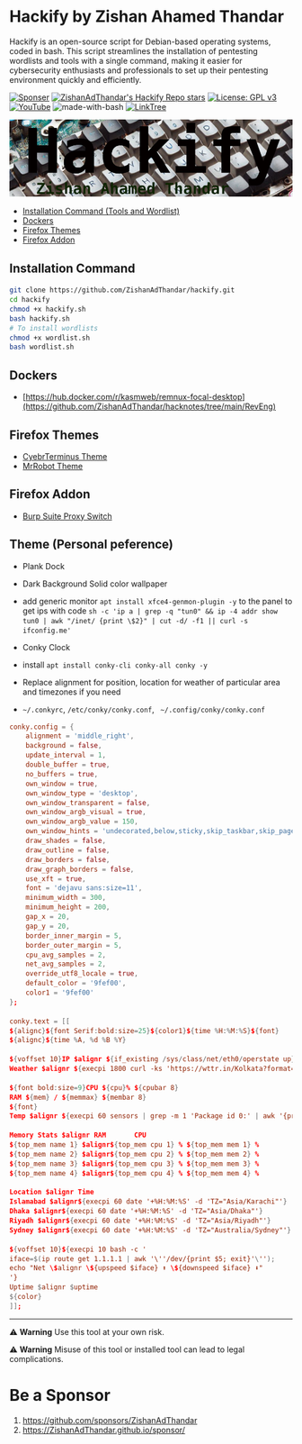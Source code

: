 # Hackify by Zishan Ahamed Thandar

Hackify is an open-source script for Debian-based operating systems, coded in bash. This script streamlines the installation of pentesting wordlists and tools with a single command, making it easier for cybersecurity enthusiasts and professionals to set up their pentesting environment quickly and efficiently.

[![Sponser](https://img.shields.io/github/sponsors/ZishanAdThandar)](https://github.com/sponsors/ZishanAdThandar)
[![ZishanAdThandar's Hackify Repo stars](https://img.shields.io/github/stars/ZishanAdThandar/hackify)](https://github.com/ZishanAdThandar/hackify)
[![License: GPL v3](https://img.shields.io/github/license/ZishanAdThandar/pentest)](https://www.gnu.org/licenses/gpl-3.0)
[![YouTube](https://img.shields.io/youtube/channel/subscribers/UChgqXa2j7ZKkHX2Y76tSxoA)](https://youtube.com/@hackerstation)
![made-with-bash](https://img.shields.io/badge/Made_with-Bash-1f425f.svg)
[![LinkTree](https://img.shields.io/badge/Link-Tree-bbd343)](https://zishanadthandar.github.io/linktree/)

![Banner Hackify](./banner.png)

- [Installation Command (Tools and Wordlist)](#installation-command)
- [Dockers](#dockers)
- [Firefox Themes](#firefox-themes)
- [Firefox Addon](#firefox-addon)

## Installation Command

```bash
git clone https://github.com/ZishanAdThandar/hackify.git
cd hackify
chmod +x hackify.sh
bash hackify.sh
# To install wordlists
chmod +x wordlist.sh
bash wordlist.sh
```

## Dockers
- [https://hub.docker.com/r/kasmweb/remnux-focal-desktop](https://github.com/ZishanAdThandar/hacknotes/tree/main/RevEng)


## Firefox Themes
- [CyebrTerminus Theme](https://addons.mozilla.org/en-US/firefox/addon/zishanadthandar-cyberterminus/)
- [MrRobot Theme](https://addons.mozilla.org/en-US/firefox/addon/mrrobothacker/)

## Firefox Addon
- [Burp Suite Proxy Switch](https://addons.mozilla.org/en-US/firefox/addon/burp-proxy-toggler-lite/?utm_source=addons.mozilla.org&utm_medium=referral&utm_content=search)

## Theme (Personal peference)
- Plank Dock
- Dark Background Solid color wallpaper
- add generic monitor `apt install xfce4-genmon-plugin -y` to the panel to get ips with code `sh -c 'ip a | grep -q "tun0" && ip -4 addr show tun0 | awk "/inet/ {print \$2}" | cut -d/ -f1 || curl -s ifconfig.me'`

- Conky Clock
 - install `apt install conky-cli conky-all conky -y`
 - Replace alignment for position, location for weather of particular area and timezones if you need
 - `~/.conkyrc`, `/etc/conky/conky.conf`, ` ~/.config/conky/conky.conf`
```conf
conky.config = {
    alignment = 'middle_right',
    background = false,
    update_interval = 1,
    double_buffer = true,
    no_buffers = true,
    own_window = true,
    own_window_type = 'desktop',
    own_window_transparent = false,
    own_window_argb_visual = true,
    own_window_argb_value = 150,
    own_window_hints = 'undecorated,below,sticky,skip_taskbar,skip_pager', 
    draw_shades = false,
    draw_outline = false,
    draw_borders = false,
    draw_graph_borders = false,
    use_xft = true,
    font = 'dejavu sans:size=11',
    minimum_width = 300,
    minimum_height = 200,
    gap_x = 20,
    gap_y = 20,
    border_inner_margin = 5,
    border_outer_margin = 5,
    cpu_avg_samples = 2,
    net_avg_samples = 2,
    override_utf8_locale = true,
    default_color = '9fef00',
    color1 = '9fef00'
};

conky.text = [[
${alignc}${font Serif:bold:size=25}${color1}${time %H:%M:%S}${font}
${alignc}${time %A, %d %B %Y}

${voffset 10}IP $alignr ${if_existing /sys/class/net/eth0/operstate up}${addr eth0}${else}${if_existing /sys/class/net/wlan0/operstate up}${addr wlan0}${else}${execpi 1800 curl -s ifconfig.me}${endif}${endif}
Weather $alignr ${execpi 1800 curl -ks 'https://wttr.in/Kolkata?format=%C+%t\nAir$alignr%w+\nPressure$alignr+%P\nHumidity$alignr+%h\nMoon+$alignr+%m\nSunrise+$alignr+%S\nSunset+$alignr+%s'}

${font bold:size=9}CPU ${cpu}% ${cpubar 8}
RAM ${mem} / ${memmax} ${membar 8}
${font}
Temp $alignr ${execpi 60 sensors | grep -m 1 'Package id 0:' | awk '{print $4}'}

Memory Stats $alignr RAM       CPU 
${top_mem name 1} $alignr${top_mem cpu 1} % ${top_mem mem 1} %
${top_mem name 2} $alignr${top_mem cpu 2} % ${top_mem mem 2} %
${top_mem name 3} $alignr${top_mem cpu 3} % ${top_mem mem 3} %
${top_mem name 4} $alignr${top_mem cpu 4} % ${top_mem mem 4} %

Location $alignr Time  
Islamabad $alignr${execpi 60 date '+%H:%M:%S' -d 'TZ="Asia/Karachi"'}
Dhaka $alignr${execpi 60 date '+%H:%M:%S' -d 'TZ="Asia/Dhaka"'}
Riyadh $alignr${execpi 60 date '+%H:%M:%S' -d 'TZ="Asia/Riyadh"'}
Sydney $alignr${execpi 60 date '+%H:%M:%S' -d 'TZ="Australia/Sydney"'}

${voffset 10}${execpi 10 bash -c '
iface=$(ip route get 1.1.1.1 | awk '\''/dev/{print $5; exit}'\'');
echo "Net \$alignr \${upspeed $iface} ⬆️ \${downspeed $iface} ⬇️"
'}
Uptime $alignr $uptime
${color}
]];

```

---

⚠️ **Warning** Use this tool at your own risk. 

⚠️ **Warning** Misuse of this tool or installed tool can lead to legal complications.


# Be a Sponsor  

1. https://github.com/sponsors/ZishanAdThandar
2. https://ZishanAdThandar.github.io/sponsor/

<!--
1. BTC `bc1q0qhgw5pdys7qqw07rcsyudu5wmv6208nhp5xtn`
2. ETH `0x8cdc24eeb9d1bf46929b2106e3535e0d1953fe1b`
3. ~~USDT (TRC20) `TGW1c7hzyszQNhQHM3aGa1nEKDNuyPueNE`~~ [Invalid]
-->

